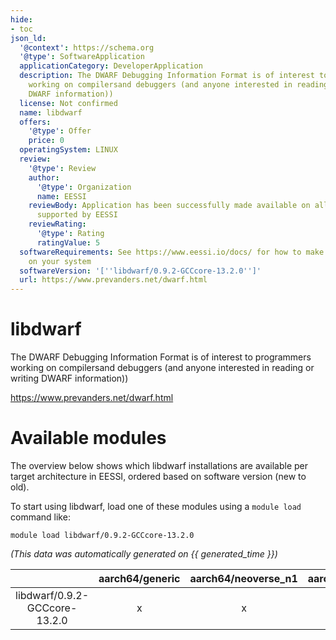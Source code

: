 ```yaml
---
hide:
- toc
json_ld:
  '@context': https://schema.org
  '@type': SoftwareApplication
  applicationCategory: DeveloperApplication
  description: The DWARF Debugging Information Format is of interest to programmers
    working on compilersand debuggers (and anyone interested in reading or writing
    DWARF information))
  license: Not confirmed
  name: libdwarf
  offers:
    '@type': Offer
    price: 0
  operatingSystem: LINUX
  review:
    '@type': Review
    author:
      '@type': Organization
      name: EESSI
    reviewBody: Application has been successfully made available on all architectures
      supported by EESSI
    reviewRating:
      '@type': Rating
      ratingValue: 5
  softwareRequirements: See https://www.eessi.io/docs/ for how to make EESSI available
    on your system
  softwareVersion: '[''libdwarf/0.9.2-GCCcore-13.2.0'']'
  url: https://www.prevanders.net/dwarf.html
---
```


libdwarf
========


The DWARF Debugging Information Format is of interest to programmers working on compilersand debuggers (and anyone interested in reading or writing DWARF information))

https://www.prevanders.net/dwarf.html
# Available modules


The overview below shows which libdwarf installations are available per target architecture in EESSI, ordered based on software version (new to old).

To start using libdwarf, load one of these modules using a `module load` command like:

```shell
module load libdwarf/0.9.2-GCCcore-13.2.0
```

*(This data was automatically generated on {{ generated_time }})*  

| |aarch64/generic|aarch64/neoverse_n1|aarch64/neoverse_v1|x86_64/generic|x86_64/amd/zen2|x86_64/amd/zen3|x86_64/amd/zen4|x86_64/intel/haswell|x86_64/intel/sapphirerapids|x86_64/intel/skylake_avx512|
| :---: | :---: | :---: | :---: | :---: | :---: | :---: | :---: | :---: | :---: | :---: |
|libdwarf/0.9.2-GCCcore-13.2.0|x|x|x|x|x|x|x|x|x|x|
